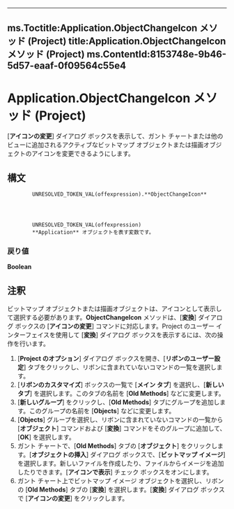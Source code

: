 

---
ms.Toctitle:Application.ObjectChangeIcon メソッド (Project)
title:Application.ObjectChangeIcon メソッド (Project)
ms.ContentId:8153748e-9b46-5d57-eaaf-0f09564c55e4
---
# Application.ObjectChangeIcon メソッド (Project)




[**アイコンの変更**] ダイアログ ボックスを表示して、ガント チャートまたは他のビューに追加されるアクティブなビットマップ オブジェクトまたは描画オブジェクトのアイコンを変更できるようにします。

## 構文

            UNRESOLVED_TOKEN_VAL(offexpression).**ObjectChangeIcon**




            UNRESOLVED_TOKEN_VAL(offexpression)
            **Application** オブジェクトを表す変数です。

### 戻り値
**Boolean**





## 注釈
ビットマップ オブジェクトまたは描画オブジェクトは、アイコンとして表示して選択する必要があります。**ObjectChangeIcon** メソッドは、[**変換**] ダイアログ ボックスの [**アイコンの変更**] コマンドに対応します。Project のユーザー インターフェイスを使用して [**変換**] ダイアログ ボックスを表示するには、次の操作を行います。

1. [**Project のオプション**] ダイアログ ボックスを開き、[**リボンのユーザー設定**] タブをクリックし、リボンに含まれていないコマンドの一覧を選択します。
2. [**リボンのカスタマイズ**] ボックスの一覧で [**メイン タブ**] を選択し、[**新しいタブ**] を選択します。このタブの名前を [**Old Methods**] などに変更します。
3. [**新しいグループ**] をクリックし、[**Old Methods**] タブにグループを追加します。このグループの名前を [**Objects**] などに変更します。
4. [**Objects**] グループを選択し、リボンに含まれていないコマンドの一覧から [**オブジェクト**] コマンドおよび [**変換**] コマンドをそのグループに追加して、[**OK**] を選択します。
5. ガント チャートで、[**Old Methods**] タブの [**オブジェクト**] をクリックします。[**オブジェクトの挿入**] ダイアログ ボックスで、[**ビットマップ イメージ**] を選択します。新しいファイルを作成したり、ファイルからイメージを追加したりできます。[**アイコンで表示**] チェック ボックスをオンにします。
6. ガント チャート上でビットマップ イメージ オブジェクトを選択し、リボンの [**Old Methods**] タブの [**変換**] を選択します。[**変換**] ダイアログ ボックスで [**アイコンの変更**] をクリックします。









